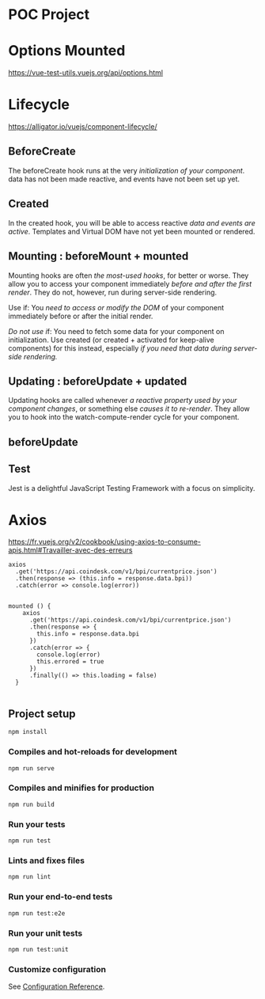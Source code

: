 # POC Project


# Options Mounted

https://vue-test-utils.vuejs.org/api/options.html


# Lifecycle

https://alligator.io/vuejs/component-lifecycle/


## BeforeCreate
The beforeCreate hook runs at the very *initialization of your component*. data has not been made reactive, and events have not been set up yet.

##  Created
In the created hook, you will be able to access reactive *data and events are active*. 
Templates and Virtual DOM have not yet been mounted or rendered.

## Mounting : beforeMount + mounted
Mounting hooks are often *the most-used hooks*, for better or worse.
 They allow you to access your component immediately *before and after the first render*. 
 They do not, however, run during server-side rendering.

Use if: You *need to access or modify the DOM* of your component immediately before or after the initial render.

*Do not use i*f: You need to fetch some data for your component on initialization. Use created (or created + activated for keep-alive components) for this instead, especially *if you need that data during server-side rendering.*


## Updating : beforeUpdate + updated

Updating hooks are called whenever *a reactive property used by your component changes*, or something else *causes it to re-render*. They allow you to hook into the watch-compute-render cycle for your component.

## beforeUpdate







## Test

Jest is a delightful JavaScript Testing Framework with a focus on simplicity.

# Axios
https://fr.vuejs.org/v2/cookbook/using-axios-to-consume-apis.html#Travailler-avec-des-erreurs

```
axios
  .get('https://api.coindesk.com/v1/bpi/currentprice.json')
  .then(response => (this.info = response.data.bpi))
  .catch(error => console.log(error))


mounted () {
    axios
      .get('https://api.coindesk.com/v1/bpi/currentprice.json')
      .then(response => {
        this.info = response.data.bpi
      })
      .catch(error => {
        console.log(error)
        this.errored = true
      })
      .finally(() => this.loading = false)
  }
  
  ```


## Project setup
```
npm install
```

### Compiles and hot-reloads for development
```
npm run serve
```

### Compiles and minifies for production
```
npm run build
```

### Run your tests
```
npm run test
```

### Lints and fixes files
```
npm run lint
```

### Run your end-to-end tests
```
npm run test:e2e
```

### Run your unit tests
```
npm run test:unit
```

### Customize configuration
See [Configuration Reference](https://cli.vuejs.org/config/).
